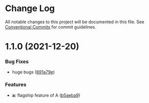 # Change Log

All notable changes to this project will be documented in this file.
See [Conventional Commits](https://conventionalcommits.org) for commit guidelines.

# 1.1.0 (2021-12-20)


### Bug Fixes

* huge bugs ([691a79e](https://github.com/wsuwt/lerna-github-release-poc/commit/691a79e5aa58116d3474b1f835775742f531af09))


### Features

* **a:** flagship feature of A ([b5aeba9](https://github.com/wsuwt/lerna-github-release-poc/commit/b5aeba9da6677513b6eba58c831518deba53c0aa))
